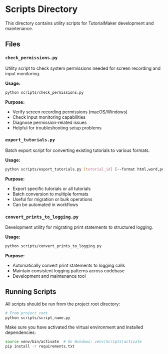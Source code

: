 # Scripts Directory

This directory contains utility scripts for TutorialMaker development and maintenance.

## Files

### `check_permissions.py`
Utility script to check system permissions needed for screen recording and input monitoring.

**Usage:**
```bash
python scripts/check_permissions.py
```

**Purpose:**
- Verify screen recording permissions (macOS/Windows)
- Check input monitoring capabilities
- Diagnose permission-related issues
- Helpful for troubleshooting setup problems

### `export_tutorials.py`
Batch export script for converting existing tutorials to various formats.

**Usage:**
```bash
python scripts/export_tutorials.py [tutorial_id] [--format html,word,pdf]
```

**Purpose:**
- Export specific tutorials or all tutorials
- Batch conversion to multiple formats
- Useful for migration or bulk operations
- Can be automated in workflows

### `convert_prints_to_logging.py`
Development utility for migrating print statements to structured logging.

**Usage:**
```bash
python scripts/convert_prints_to_logging.py
```

**Purpose:**
- Automatically convert print statements to logging calls
- Maintain consistent logging patterns across codebase
- Development and maintenance tool

## Running Scripts

All scripts should be run from the project root directory:

```bash
# From project root
python scripts/script_name.py
```

Make sure you have activated the virtual environment and installed dependencies:

```bash
source venv/bin/activate  # On Windows: venv\Scripts\activate
pip install -r requirements.txt
```